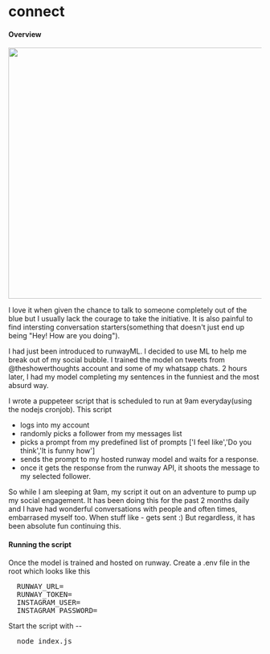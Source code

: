 # connect

#### Overview 

<img src="https://user-images.githubusercontent.com/12654691/105178414-ff33bc00-5af5-11eb-97f2-49611b4d03ad.jpeg" height=500px width="800px">
</img>


I love it when given the chance to talk to someone completely out of the blue but I usually lack the courage to take the initiative. 
It is also painful to find intersting conversation starters(something that doesn't just end up being "Hey! How are you doing").

I had just been introduced to runwayML. I decided to use ML to help me break out of my social bubble. 
I trained the model on tweets from @theshowerthoughts account and some of my whatsapp chats. 2 hours later, I had my model completing my sentences in the funniest and the most absurd way. 

I wrote a puppeteer script that is scheduled to run at 9am everyday(using the nodejs cronjob). 
This script 
- logs into my account
- randomly picks a follower from my messages list
- picks a prompt from my predefined list of prompts ['I feel like','Do you think','It is funny how']
- sends the prompt to my hosted runway model and waits for a response. 
- once it gets the response from the runway API, it shoots the message to my selected follower.

So while I am sleeping at 9am, my script it out on an adventure to pump up my social engagement. 
It has been doing this for the past 2 months daily and I have had wonderful conversations with people and often times, embarrased myself too. 
When stuff like - gets sent :)
But regardless, it has been absolute fun continuing this. 

#### Running the script 
Once the model is trained and hosted on runway. 
Create a .env file in the root which looks like this
<pre>
  RUNWAY_URL=
  RUNWAY_TOKEN=
  INSTAGRAM_USER=
  INSTAGRAM_PASSWORD=
</pre>

Start the script with --
<pre>
  node index.js
</pre>
